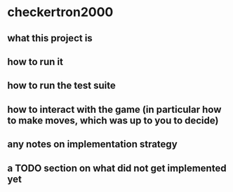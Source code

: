 # checkertron2000

## what this project is

## how to run it

## how to run the test suite

## how to interact with the game (in particular how to make moves, which was up to you to decide)

## any notes on implementation strategy

## a TODO section on what did not get implemented yet
